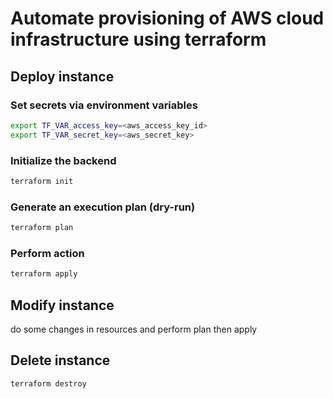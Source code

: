# Automate provisioning of AWS cloud infrastructure using terraform

## Deploy instance

### Set secrets via environment variables

```sh
export TF_VAR_access_key=<aws_access_key_id>
export TF_VAR_secret_key=<aws_secret_key>
```

### Initialize the backend

```sh
terraform init
```

### Generate an execution plan (dry-run)

```sh
terraform plan
```

### Perform action

```sh
terraform apply
```

## Modify instance

do some changes in resources and perform plan then apply

## Delete instance

```sh
terraform destroy
```
